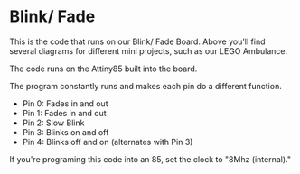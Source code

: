 # Blink/ Fade
This is the code that runs on our Blink/ Fade Board.  Above you'll find several diagrams for different mini projects, such as our LEGO Ambulance.

The code runs on the Attiny85 built into the board.

The program constantly runs and makes each pin do a different function.  

- Pin 0: Fades in and out
- Pin 1: Fades in and out
- Pin 2: Slow Blink 
- Pin 3: Blinks on and off
- Pin 4: Blinks off and on (alternates with Pin 3)

If you're programing this code into an 85, set the clock to "8Mhz (internal)."
